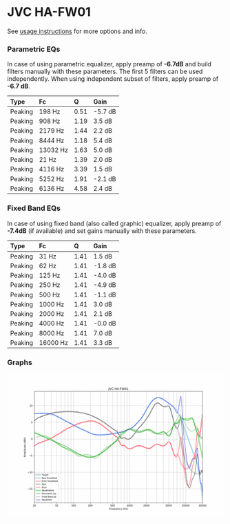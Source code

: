 # JVC HA-FW01
See [usage instructions](https://github.com/jaakkopasanen/AutoEq#usage) for more options and info.

### Parametric EQs
In case of using parametric equalizer, apply preamp of **-6.7dB** and build filters manually
with these parameters. The first 5 filters can be used independently.
When using independent subset of filters, apply preamp of **-6.7 dB**.

| Type    | Fc       |    Q | Gain    |
|:--------|:---------|:-----|:--------|
| Peaking | 198 Hz   | 0.51 | -5.7 dB |
| Peaking | 908 Hz   | 1.19 | 3.5 dB  |
| Peaking | 2179 Hz  | 1.44 | 2.2 dB  |
| Peaking | 8444 Hz  | 1.18 | 5.4 dB  |
| Peaking | 13032 Hz | 1.63 | 5.0 dB  |
| Peaking | 21 Hz    | 1.39 | 2.0 dB  |
| Peaking | 4116 Hz  | 3.39 | 1.5 dB  |
| Peaking | 5252 Hz  | 1.91 | -2.1 dB |
| Peaking | 6136 Hz  | 4.58 | 2.4 dB  |

### Fixed Band EQs
In case of using fixed band (also called graphic) equalizer, apply preamp of **-7.4dB**
(if available) and set gains manually with these parameters.

| Type    | Fc       |    Q | Gain    |
|:--------|:---------|:-----|:--------|
| Peaking | 31 Hz    | 1.41 | 1.5 dB  |
| Peaking | 62 Hz    | 1.41 | -1.8 dB |
| Peaking | 125 Hz   | 1.41 | -4.0 dB |
| Peaking | 250 Hz   | 1.41 | -4.9 dB |
| Peaking | 500 Hz   | 1.41 | -1.1 dB |
| Peaking | 1000 Hz  | 1.41 | 3.0 dB  |
| Peaking | 2000 Hz  | 1.41 | 2.1 dB  |
| Peaking | 4000 Hz  | 1.41 | -0.0 dB |
| Peaking | 8000 Hz  | 1.41 | 7.0 dB  |
| Peaking | 16000 Hz | 1.41 | 3.3 dB  |

### Graphs
![](./JVC%20HA-FW01.png)